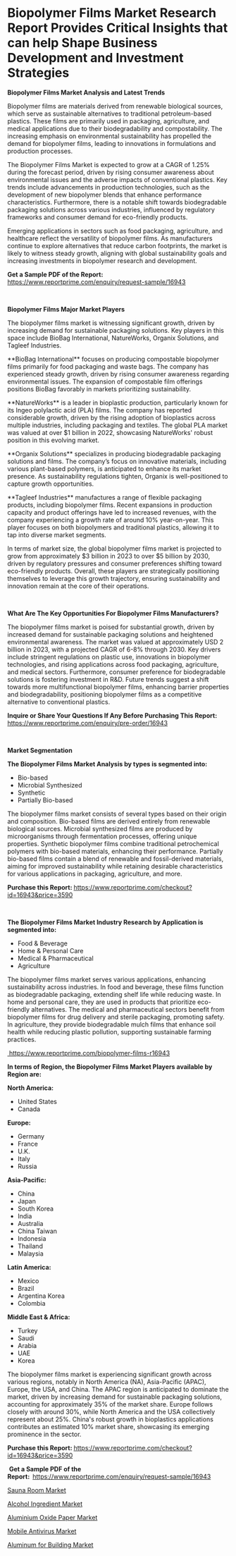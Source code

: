 <p><h1>Biopolymer Films Market Research Report Provides Critical Insights that can help Shape Business Development and Investment Strategies</h1></p><p><strong>Biopolymer Films Market Analysis and Latest Trends</strong></p>
<p><p>Biopolymer films are materials derived from renewable biological sources, which serve as sustainable alternatives to traditional petroleum-based plastics. These films are primarily used in packaging, agriculture, and medical applications due to their biodegradability and compostability. The increasing emphasis on environmental sustainability has propelled the demand for biopolymer films, leading to innovations in formulations and production processes.</p><p>The Biopolymer Films Market is expected to grow at a CAGR of 1.25% during the forecast period, driven by rising consumer awareness about environmental issues and the adverse impacts of conventional plastics. Key trends include advancements in production technologies, such as the development of new biopolymer blends that enhance performance characteristics. Furthermore, there is a notable shift towards biodegradable packaging solutions across various industries, influenced by regulatory frameworks and consumer demand for eco-friendly products. </p><p>Emerging applications in sectors such as food packaging, agriculture, and healthcare reflect the versatility of biopolymer films. As manufacturers continue to explore alternatives that reduce carbon footprints, the market is likely to witness steady growth, aligning with global sustainability goals and increasing investments in biopolymer research and development.</p></p>
<p><strong>Get a Sample PDF of the Report:&nbsp;</strong> <a href="https://www.reportprime.com/enquiry/request-sample/16943?utm_campaign=101&utm_medium=2&utm_source=Github&utm_content=ia&utm_term=24112024&utm_id=biopolymer-films">https://www.reportprime.com/enquiry/request-sample/16943</a></p>
<p>&nbsp;</p>
<p><strong>Biopolymer Films Major Market Players</strong></p>
<p><p>The biopolymer films market is witnessing significant growth, driven by increasing demand for sustainable packaging solutions. Key players in this space include BioBag International, NatureWorks, Organix Solutions, and Tagleef Industries.</p><p>**BioBag International** focuses on producing compostable biopolymer films primarily for food packaging and waste bags. The company has experienced steady growth, driven by rising consumer awareness regarding environmental issues. The expansion of compostable film offerings positions BioBag favorably in markets prioritizing sustainability.</p><p>**NatureWorks** is a leader in bioplastic production, particularly known for its Ingeo polylactic acid (PLA) films. The company has reported considerable growth, driven by the rising adoption of bioplastics across multiple industries, including packaging and textiles. The global PLA market was valued at over $1 billion in 2022, showcasing NatureWorks' robust position in this evolving market.</p><p>**Organix Solutions** specializes in producing biodegradable packaging solutions and films. The company’s focus on innovative materials, including various plant-based polymers, is anticipated to enhance its market presence. As sustainability regulations tighten, Organix is well-positioned to capture growth opportunities.</p><p>**Tagleef Industries** manufactures a range of flexible packaging products, including biopolymer films. Recent expansions in production capacity and product offerings have led to increased revenues, with the company experiencing a growth rate of around 10% year-on-year. This player focuses on both biopolymers and traditional plastics, allowing it to tap into diverse market segments.</p><p>In terms of market size, the global biopolymer films market is projected to grow from approximately $3 billion in 2023 to over $5 billion by 2030, driven by regulatory pressures and consumer preferences shifting toward eco-friendly products. Overall, these players are strategically positioning themselves to leverage this growth trajectory, ensuring sustainability and innovation remain at the core of their operations.</p></p>
<p>&nbsp;</p>
<p><strong>What Are The Key Opportunities For Biopolymer Films Manufacturers?</strong></p>
<p><p>The biopolymer films market is poised for substantial growth, driven by increased demand for sustainable packaging solutions and heightened environmental awareness. The market was valued at approximately USD 2 billion in 2023, with a projected CAGR of 6-8% through 2030. Key drivers include stringent regulations on plastic use, innovations in biopolymer technologies, and rising applications across food packaging, agriculture, and medical sectors. Furthermore, consumer preference for biodegradable solutions is fostering investment in R&D. Future trends suggest a shift towards more multifunctional biopolymer films, enhancing barrier properties and biodegradability, positioning biopolymer films as a competitive alternative to conventional plastics.</p></p>
<p><strong>Inquire or Share Your Questions If Any Before Purchasing This Report:</strong> <a href="https://www.reportprime.com/enquiry/pre-order/16943?utm_campaign=101&utm_medium=2&utm_source=Github&utm_content=ia&utm_term=24112024&utm_id=biopolymer-films">https://www.reportprime.com/enquiry/pre-order/16943</a></p>
<p>&nbsp;</p>
<p><strong>Market Segmentation</strong></p>
<p><strong>The Biopolymer Films Market Analysis by types is segmented into:</strong></p>
<p><ul><li>Bio-based</li><li>Microbial Synthesized</li><li>Synthetic</li><li>Partially Bio-based</li></ul></p>
<p><p>The biopolymer films market consists of several types based on their origin and composition. Bio-based films are derived entirely from renewable biological sources. Microbial synthesized films are produced by microorganisms through fermentation processes, offering unique properties. Synthetic biopolymer films combine traditional petrochemical polymers with bio-based materials, enhancing their performance. Partially bio-based films contain a blend of renewable and fossil-derived materials, aiming for improved sustainability while retaining desirable characteristics for various applications in packaging, agriculture, and more.</p></p>
<p><strong>Purchase this Report:&nbsp;</strong><a href="https://www.reportprime.com/checkout?id=16943&price=3590&utm_campaign=101&utm_medium=2&utm_source=Github&utm_content=ia&utm_term=24112024&utm_id=biopolymer-films">https://www.reportprime.com/checkout?id=16943&price=3590</a></p>
<p>&nbsp;</p>
<p><strong>The Biopolymer Films Market Industry Research by Application is segmented into:</strong></p>
<p><ul><li>Food & Beverage</li><li>Home & Personal Care</li><li>Medical & Pharmaceutical</li><li>Agriculture</li></ul></p>
<p><p>The biopolymer films market serves various applications, enhancing sustainability across industries. In food and beverage, these films function as biodegradable packaging, extending shelf life while reducing waste. In home and personal care, they are used in products that prioritize eco-friendly alternatives. The medical and pharmaceutical sectors benefit from biopolymer films for drug delivery and sterile packaging, promoting safety. In agriculture, they provide biodegradable mulch films that enhance soil health while reducing plastic pollution, supporting sustainable farming practices.</p></p>
<p><a href="https://www.reportprime.com/biopolymer-films-r16943?utm_campaign=101&utm_medium=2&utm_source=Github&utm_content=ia&utm_term=24112024&utm_id=biopolymer-films">&nbsp;https://www.reportprime.com/biopolymer-films-r16943</a></p>
<p><strong>In terms of Region, the Biopolymer Films Market Players available by Region are:</strong></p>
<p>
    <p> <strong> North America: </strong>
        <ul>
            <li>United States</li>
            <li>Canada</li>
        </ul>
        </p> 
    <p> <strong> Europe: </strong>
        <ul>
            <li>Germany</li>
            <li>France</li>
            <li>U.K.</li>
            <li>Italy</li>
            <li>Russia</li>
        </ul>
        </p> 
    <p> <strong> Asia-Pacific: </strong>
        <ul>
            <li>China</li>
            <li>Japan</li>
            <li>South Korea</li>
            <li>India</li>
            <li>Australia</li>
            <li>China Taiwan</li>
            <li>Indonesia</li>
            <li>Thailand</li>
            <li>Malaysia</li>
        </ul>
        </p> 
    <p> <strong> Latin America: </strong>
        <ul>
            <li>Mexico</li>
            <li>Brazil</li>
            <li>Argentina Korea</li>
            <li>Colombia</li>
        </ul>
        </p> 
    <p> <strong> Middle East & Africa: </strong>
        <ul>
            <li>Turkey</li>
            <li>Saudi</li>
            <li>Arabia</li>
            <li>UAE</li>
            <li>Korea</li>
        </ul>
    </p>
    </p>
<p><p>The biopolymer films market is experiencing significant growth across various regions, notably in North America (NA), Asia-Pacific (APAC), Europe, the USA, and China. The APAC region is anticipated to dominate the market, driven by increasing demand for sustainable packaging solutions, accounting for approximately 35% of the market share. Europe follows closely with around 30%, while North America and the USA collectively represent about 25%. China's robust growth in bioplastics applications contributes an estimated 10% market share, showcasing its emerging prominence in the sector.</p></p>
<p><strong>Purchase this Report: </strong><a href="https://www.reportprime.com/checkout?id=16943&price=3590&utm_campaign=101&utm_medium=2&utm_source=Github&utm_content=ia&utm_term=24112024&utm_id=biopolymer-films">https://www.reportprime.com/checkout?id=16943&price=3590</a></p>
<p>&nbsp;<strong>Get a Sample PDF of the Report:&nbsp;&nbsp;</strong><a href="https://www.reportprime.com/enquiry/request-sample/16943?utm_campaign=101&utm_medium=2&utm_source=Github&utm_content=ia&utm_term=24112024&utm_id=biopolymer-films">https://www.reportprime.com/enquiry/request-sample/16943</a></p>
<p><strong></strong></p>
<p><p><a href="https://issuu.com/reportprime-2/docs/sauna-room-market-size-2030.pptx_3779cf8f2c5ea2?utm_campaign=101&utm_medium=2&utm_source=Github&utm_content=ia&utm_term=24112024&utm_id=biopolymer-films">Sauna Room Market</a></p><p><a href="https://www.linkedin.com/pulse/global-alcohol-ingredient-market-trends-insights-growth-opportunities-lqm7c?utm_campaign=101&utm_medium=2&utm_source=Github&utm_content=ia&utm_term=24112024&utm_id=biopolymer-films">Alcohol Ingredient Market</a></p><p><a href="https://www.linkedin.com/pulse/global-aluminium-oxide-paper-market-focus-product-type-xp43e?utm_campaign=101&utm_medium=2&utm_source=Github&utm_content=ia&utm_term=24112024&utm_id=biopolymer-films">Aluminium Oxide Paper Market</a></p><p><a href="https://issuu.com/reportprime-2/docs/mobile-antivirus-market-size-2030.p_b65fbf05a885f9?utm_campaign=101&utm_medium=2&utm_source=Github&utm_content=ia&utm_term=24112024&utm_id=biopolymer-films">Mobile Antivirus Market</a></p><p><a href="https://www.linkedin.com/pulse/global-aluminum-building-market-share-growth-opportunities-growing-s2c8c?utm_campaign=101&utm_medium=2&utm_source=Github&utm_content=ia&utm_term=24112024&utm_id=biopolymer-films">Aluminum for Building Market</a></p></p>